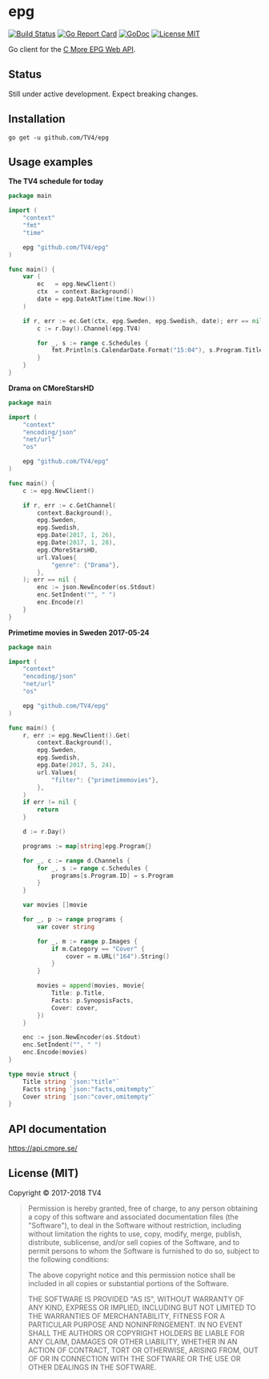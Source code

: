 # epg

[![Build Status](https://travis-ci.org/TV4/epg.svg?branch=master)](https://travis-ci.org/TV4/epg)
[![Go Report Card](https://goreportcard.com/badge/github.com/TV4/epg)](https://goreportcard.com/report/github.com/TV4/epg)
[![GoDoc](https://img.shields.io/badge/godoc-reference-blue.svg?style=flat)](https://godoc.org/github.com/TV4/epg)
[![License MIT](https://img.shields.io/badge/license-MIT-lightgrey.svg?style=flat)](https://github.com/TV4/epg#license-mit)

Go client for the [C More EPG Web API](https://api.cmore.se/).

## Status

Still under active development. Expect breaking changes.

## Installation

    go get -u github.com/TV4/epg

## Usage examples

**The TV4 schedule for today**

```go
package main

import (
	"context"
	"fmt"
	"time"

	epg "github.com/TV4/epg"
)

func main() {
	var (
		ec   = epg.NewClient()
		ctx  = context.Background()
		date = epg.DateAtTime(time.Now())
	)

	if r, err := ec.Get(ctx, epg.Sweden, epg.Swedish, date); err == nil {
		c := r.Day().Channel(epg.TV4)

		for _, s := range c.Schedules {
			fmt.Println(s.CalendarDate.Format("15:04"), s.Program.Title)
		}
	}
}
```

**Drama on CMoreStarsHD**

```go
package main

import (
	"context"
	"encoding/json"
	"net/url"
	"os"

	epg "github.com/TV4/epg"
)

func main() {
	c := epg.NewClient()

	if r, err := c.GetChannel(
		context.Background(),
		epg.Sweden,
		epg.Swedish,
		epg.Date(2017, 1, 26),
		epg.Date(2017, 1, 28),
		epg.CMoreStarsHD,
		url.Values{
			"genre": {"Drama"},
		},
	); err == nil {
		enc := json.NewEncoder(os.Stdout)
		enc.SetIndent("", " ")
		enc.Encode(r)
	}
}
```

**Primetime movies in Sweden 2017-05-24**

```go
package main

import (
	"context"
	"encoding/json"
	"net/url"
	"os"

	epg "github.com/TV4/epg"
)

func main() {
	r, err := epg.NewClient().Get(
		context.Background(),
		epg.Sweden,
		epg.Swedish,
		epg.Date(2017, 5, 24),
		url.Values{
			"filter": {"primetimemovies"},
		},
	)
	if err != nil {
		return
	}

	d := r.Day()

	programs := map[string]epg.Program{}

	for _, c := range d.Channels {
		for _, s := range c.Schedules {
			programs[s.Program.ID] = s.Program
		}
	}

	var movies []movie

	for _, p := range programs {
		var cover string

		for _, m := range p.Images {
			if m.Category == "Cover" {
				cover = m.URL("164").String()
			}
		}

		movies = append(movies, movie{
			Title: p.Title,
			Facts: p.SynopsisFacts,
			Cover: cover,
		})
	}

	enc := json.NewEncoder(os.Stdout)
	enc.SetIndent("", " ")
	enc.Encode(movies)
}

type movie struct {
	Title string `json:"title"`
	Facts string `json:"facts,omitempty"`
	Cover string `json:"cover,omitempty"`
}
```

## API documentation

<https://api.cmore.se/>

## License (MIT)

Copyright © 2017-2018 TV4

> Permission is hereby granted, free of charge, to any person obtaining
> a copy of this software and associated documentation files (the "Software"),
> to deal in the Software without restriction, including without limitation
> the rights to use, copy, modify, merge, publish, distribute, sublicense,
> and/or sell copies of the Software, and to permit persons to whom the
> Software is furnished to do so, subject to the following conditions:
>
> The above copyright notice and this permission notice shall be included
> in all copies or substantial portions of the Software.
>
> THE SOFTWARE IS PROVIDED "AS IS", WITHOUT WARRANTY OF ANY KIND,
> EXPRESS OR IMPLIED, INCLUDING BUT NOT LIMITED TO THE WARRANTIES
> OF MERCHANTABILITY, FITNESS FOR A PARTICULAR PURPOSE AND NONINFRINGEMENT.
> IN NO EVENT SHALL THE AUTHORS OR COPYRIGHT HOLDERS BE LIABLE FOR ANY CLAIM,
> DAMAGES OR OTHER LIABILITY, WHETHER IN AN ACTION OF CONTRACT,
> TORT OR OTHERWISE, ARISING FROM, OUT OF OR IN CONNECTION WITH THE SOFTWARE
> OR THE USE OR OTHER DEALINGS IN THE SOFTWARE.

